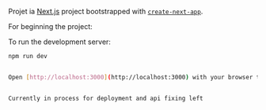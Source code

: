 Projet ia [Next.js](https://nextjs.org) project bootstrapped with [`create-next-app`](https://nextjs.org/docs/app/api-reference/cli/create-next-app).

For beginning the project:

To run the development server:

```bash
npm run dev


Open [http://localhost:3000](http://localhost:3000) with your browser to see the result.


Currently in process for deployment and api fixing left
